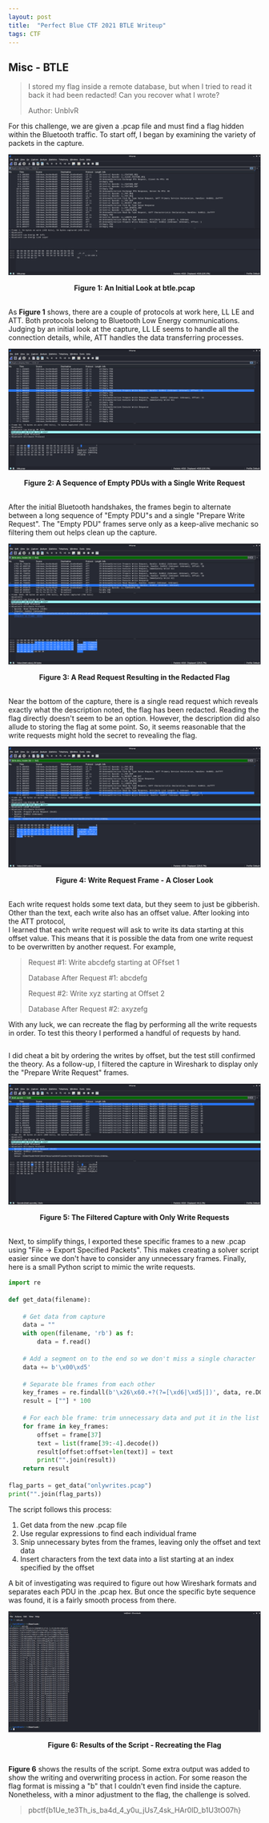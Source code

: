 ```yaml
---
layout: post
title:  "Perfect Blue CTF 2021 BTLE Writeup"
tags: CTF
---
```



## Misc - BTLE

>I stored my flag inside a remote database, but when I tried to read it back it had been redacted! Can you recover what I wrote?
>
>Author: UnblvR

For this challenge, we are given a .pcap file and must find a flag hidden within
the Bluetooth traffic. To start off, I began by examining the variety of packets
in the capture.

[![Capture](/assets/pbctf/ble1.png)](/assets/pbctf/ble1.png)
<figcaption align=center><b>Figure 1: An Initial Look at btle.pcap</b></figcaption>
&nbsp;

As **Figure 1** shows, there are a couple of protocols at work here, LL LE and ATT.
Both protocols belong to Bluetooth Low Energy communications. Judging by an initial
look at the capture, LL LE seems to handle all the connection details, while, ATT handles the data
transferring processes.

[![More Capture](/assets/pbctf/ble2.png)](/assets/pbctf/ble2.png)
<figcaption align=center><b>Figure 2: A Sequence of Empty PDUs with a Single Write Request</b></figcaption>
&nbsp;

After the initial Bluetooth handshakes, the frames begin to alternate between a long
sequence of "Empty PDU"s and a single "Prepare Write Request". The "Empty PDU" frames
serve only as a keep-alive mechanic so filtering them out helps clean up the capture.

[![Redacted](/assets/pbctf/ble3.png)](/assets/pbctf/ble3.png)
<figcaption align=center><b>Figure 3: A Read Request Resulting in the Redacted Flag</b></figcaption>
&nbsp;

Near the bottom of the capture, there is a single read request which reveals exactly what
the description noted, the flag has been redacted. Reading the flag directly doesn't seem to be an
option. However, the description did also allude to storing the flag at some point. So, it seems
reasonable that the write requests might hold the secret to revealing the flag.

[![Write Request](/assets/pbctf/ble4.png)](/assets/pbctf/ble4.png)
<figcaption align=center><b>Figure 4: Write Request Frame - A Closer Look</b></figcaption>
&nbsp;

Each write request holds some text data, but they seem to just be gibberish. Other than
the text, each write also has an offset value. After looking into the ATT protocol,  
I learned that each write request will ask to write its data starting at this offset value.
This means that it is possible the data from one write request to be overwritten by
another request. For example,

>Request #1: Write abcdefg starting at OFfset 1
>
>Database After Request #1: abcdefg
>
>Request #2: Write xyz starting at Offset 2
>
>Database After Request #2: axyzefg

With any luck, we can recreate the flag by performing all the write requests in order.
To test this theory I performed a handful of requests by hand.

```

```

I did cheat a bit by ordering the writes by offset, but the test still confirmed the theory.
As a follow-up, I filtered the capture in Wireshark to display only the "Prepare Write Request"
frames.

[![Only Write](/assets/pbctf/ble5.png)](/assets/pbctf/ble5.png)
<figcaption align=center><b>Figure 5: The Filtered Capture with Only Write Requests</b></figcaption>
&nbsp;

Next, to simplify things, I exported these specific frames to a new .pcap using "File -> Export Specified Packets".
This makes creating a solver script easier since we don't have to consider any unnecessary frames.
Finally, here is a small Python script to mimic the write requests.

```python
import re

def get_data(filename):

    # Get data from capture
    data = ""
    with open(filename, 'rb') as f:
        data = f.read()

    # Add a segment on to the end so we don't miss a single character
    data += b'\x00\xd5'

    # Separate ble frames from each other
    key_frames = re.findall(b'\x26\x60.+?(?=[\xd6|\xd5|])', data, re.DOTALL)
    result = [""] * 100

    # For each ble frame: trim unnecessary data and put it in the list at the correct offset
    for frame in key_frames:
        offset = frame[37]
        text = list(frame[39:-4].decode())
        result[offset:offset+len(text)] = text
        print("".join(result))
    return result

flag_parts = get_data("onlywrites.pcap")
print("".join(flag_parts))
```

The script follows this process:

1. Get data from the new .pcap file
2. Use regular expressions to find each individual frame
3. Snip unnecessary bytes from the frames, leaving only the offset and text data
4. Insert characters from the text data into a list starting at an index specified by the offset

A bit of investigating was required to figure out how Wireshark formats
and separates each PDU in the .pcap hex. But once the specific byte sequence was found,
it is a fairly smooth process from there.

[![Script Results](/assets/pbctf/ble6.png)](/assets/pbctf/ble6.png)
<figcaption align=center><b>Figure 6: Results of the Script - Recreating the Flag</b></figcaption>
&nbsp;

**Figure 6** shows the results of the script. Some extra output was added to show the writing and
overwriting process in action. For some reason the flag format is missing a "b" that I couldn't
even find inside the capture. Nonetheless, with a minor adjustment to the flag, the challenge is
solved.

>pbctf{b1Ue_te3Th_is_ba4d_4_y0u_jUs7_4sk_HAr0lD_b1U3tO07h}

